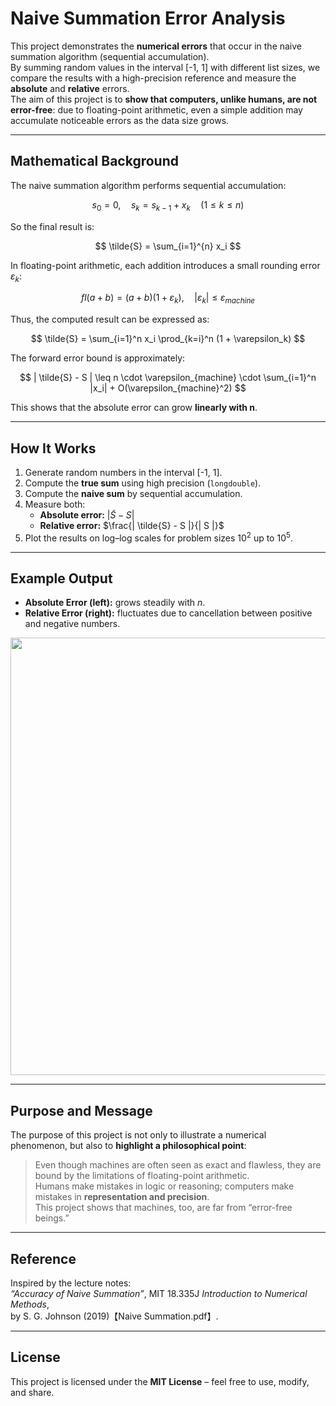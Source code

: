 # Naive Summation Error Analysis  

This project demonstrates the **numerical errors** that occur in the naive summation algorithm (sequential accumulation).  
By summing random values in the interval [-1, 1] with different list sizes, we compare the results with a high-precision reference and measure the **absolute** and **relative** errors.  
The aim of this project is to **show that computers, unlike humans, are not error-free**: due to floating-point arithmetic, even a simple addition may accumulate noticeable errors as the data size grows.  

---

## Mathematical Background  

The naive summation algorithm performs sequential accumulation:  

$$
s_0 = 0, \quad s_k = s_{k-1} + x_k \quad (1 \leq k \leq n)
$$  

So the final result is:  

$$
\tilde{S} = \sum_{i=1}^{n} x_i
$$  

In floating-point arithmetic, each addition introduces a small rounding error $\varepsilon_k$:  

$$
fl(a + b) = (a + b)(1 + \varepsilon_k), \quad |\varepsilon_k| \leq \varepsilon_{machine}
$$  

Thus, the computed result can be expressed as:  

$$
\tilde{S} = \sum_{i=1}^n x_i \prod_{k=i}^n (1 + \varepsilon_k)
$$  

The forward error bound is approximately:  

$$
| \tilde{S} - S | \leq n \cdot \varepsilon_{machine} \cdot \sum_{i=1}^n |x_i| + O(\varepsilon_{machine}^2)
$$  

This shows that the absolute error can grow **linearly with n**.  

---

## How It Works  

1. Generate random numbers in the interval [-1, 1].  
2. Compute the **true sum** using high precision (`longdouble`).  
3. Compute the **naive sum** by sequential accumulation.  
4. Measure both:  
   - **Absolute error:** $| \tilde{S} - S |$  
   - **Relative error:** $\frac{| \tilde{S} - S |}{| S |}$  
5. Plot the results on log–log scales for problem sizes $10^2$ up to $10^5$.  

---

## Example Output  

- **Absolute Error (left):** grows steadily with $n$.  
- **Relative Error (right):** fluctuates due to cancellation between positive and negative numbers.  

<p align="center">
  <img src="example_plot.png" width="700">
</p>  

---

## Purpose and Message  

The purpose of this project is not only to illustrate a numerical phenomenon, but also to **highlight a philosophical point**:  
> Even though machines are often seen as exact and flawless, they are bound by the limitations of floating-point arithmetic.  
> Humans make mistakes in logic or reasoning; computers make mistakes in **representation and precision**.  
This project shows that machines, too, are far from “error-free beings.”  

---

## Reference  

Inspired by the lecture notes:  
*“Accuracy of Naive Summation”*, MIT 18.335J *Introduction to Numerical Methods*,  
by S. G. Johnson (2019)【Naive Summation.pdf】.  

---

## License  

This project is licensed under the **MIT License** – feel free to use, modify, and share.  
